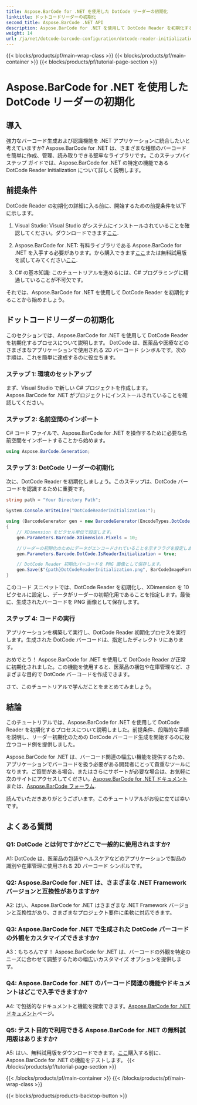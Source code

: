 ```yaml
---
title: Aspose.BarCode for .NET を使用した DotCode リーダーの初期化
linktitle: ドットコードリーダーの初期化
second_title: Aspose.BarCode .NET API
description: Aspose.BarCode for .NET を使用して DotCode Reader を初期化する方法を学習します。さまざまなアプリケーション向けの DotCode バーコードを簡単に作成できます。
weight: 14
url: /ja/net/dotcode-barcode-configuration/dotcode-reader-initialization/
---
```


{{< blocks/products/pf/main-wrap-class >}}
{{< blocks/products/pf/main-container >}}
{{< blocks/products/pf/tutorial-page-section >}}

# Aspose.BarCode for .NET を使用した DotCode リーダーの初期化

## 導入

強力なバーコード生成および認識機能を .NET アプリケーションに統合したいと考えていますか? Aspose.BarCode for .NET は、さまざまな種類のバーコードを簡単に作成、管理、読み取りできる堅牢なライブラリです。このステップバイステップ ガイドでは、Aspose.BarCode for .NET の特定の機能である DotCode Reader Initialization について詳しく説明します。

## 前提条件

DotCode Reader の初期化の詳細に入る前に、開始するための前提条件を以下に示します。

1.  Visual Studio: Visual Studio がシステムにインストールされていることを確認してください。ダウンロードできます[ここ](https://visualstudio.microsoft.com/).

2. Aspose.BarCode for .NET: 有料ライブラリである Aspose.BarCode for .NET を入手する必要があります。から購入できます[ここ](https://purchase.aspose.com/buy)または無料試用版を試してみてください[ここ](https://releases.aspose.com/).

3. C# の基本知識: このチュートリアルを進めるには、C# プログラミングに精通していることが不可欠です。

それでは、Aspose.BarCode for .NET を使用して DotCode Reader を初期化することから始めましょう。

## ドットコードリーダーの初期化

このセクションでは、Aspose.BarCode for .NET を使用して DotCode Reader を初期化するプロセスについて説明します。 DotCode は、医薬品や医療などのさまざまなアプリケーションで使用される 2D バーコード シンボルです。次の手順は、これを簡単に達成するのに役立ちます。

### ステップ 1: 環境のセットアップ

まず、Visual Studio で新しい C# プロジェクトを作成します。 Aspose.BarCode for .NET がプロジェクトにインストールされていることを確認してください。

### ステップ 2: 名前空間のインポート

C# コード ファイルで、Aspose.BarCode for .NET を操作するために必要な名前空間をインポートすることから始めます。

```csharp
using Aspose.BarCode.Generation;
```

### ステップ 3: DotCode リーダーの初期化

次に、DotCode Reader を初期化しましょう。このステップは、DotCode バーコードを認識するために重要です。

```csharp
string path = "Your Directory Path";

System.Console.WriteLine("DotCodeReaderInitialization:");

using (BarcodeGenerator gen = new BarcodeGenerator(EncodeTypes.DotCode, "Aspose"))
{
    // XDimension をピクセル単位で設定します。
    gen.Parameters.Barcode.XDimension.Pixels = 10;

    //リーダーの初期化のためにデータがエンコードされていることを示すフラグを設定します。
    gen.Parameters.Barcode.DotCode.IsReaderInitialization = true;

    // DotCode Reader 初期化バーコードを PNG 画像として保存します。
    gen.Save($"{path}DotCodeReaderInitialization.png", BarCodeImageFormat.Png);
}
```

このコード スニペットでは、DotCode Reader を初期化し、XDimension を 10 ピクセルに設定し、データがリーダーの初期化用であることを指定します。最後に、生成されたバーコードを PNG 画像として保存します。

### ステップ 4: コードの実行

アプリケーションを構築して実行し、DotCode Reader 初期化プロセスを実行します。生成された DotCode バーコードは、指定したディレクトリにあります。

おめでとう！ Aspose.BarCode for .NET を使用して DotCode Reader が正常に初期化されました。この機能を使用すると、医薬品の梱包や在庫管理など、さまざまな目的で DotCode バーコードを作成できます。

さて、このチュートリアルで学んだことをまとめてみましょう。

## 結論

このチュートリアルでは、Aspose.BarCode for .NET を使用して DotCode Reader を初期化するプロセスについて説明しました。前提条件、段階的な手順を説明し、リーダー初期化のための DotCode バーコード生成を開始するのに役立つコード例を提供しました。

Aspose.BarCode for .NET は、バーコード関連の幅広い機能を提供するため、アプリケーションでバーコードを扱う必要がある開発者にとって貴重なツールになります。ご質問がある場合、またはさらにサポートが必要な場合は、お気軽に次のサイトにアクセスしてください。[Aspose.BarCode for .NET ドキュメント](https://reference.aspose.com/barcode/net/)または、[Aspose.BarCode フォーラム](https://forum.aspose.com/c/barcode/13).

読んでいただきありがとうございます。このチュートリアルがお役に立てば幸いです。

## よくある質問

### Q1: DotCode とは何ですか?どこで一般的に使用されますか?

A1: DotCode は、医薬品の包装やヘルスケアなどのアプリケーションで製品の識別や在庫管理に使用される 2D バーコード シンボルです。

### Q2: Aspose.BarCode for .NET は、さまざまな .NET Framework バージョンと互換性がありますか?

A2: はい、Aspose.BarCode for .NET はさまざまな .NET Framework バージョンと互換性があり、さまざまなプロジェクト要件に柔軟に対応できます。

### Q3: Aspose.BarCode for .NET で生成された DotCode バーコードの外観をカスタマイズできますか?

A3：もちろんです！ Aspose.BarCode for .NET は、バーコードの外観を特定のニーズに合わせて調整するための幅広いカスタマイズ オプションを提供します。

### Q4: Aspose.BarCode for .NET のバーコード関連の機能やドキュメントはどこで入手できますか?

 A4: で包括的なドキュメントと機能を探索できます。[Aspose.BarCode for .NET ドキュメント](https://reference.aspose.com/barcode/net/)ページ。

### Q5: テスト目的で利用できる Aspose.BarCode for .NET の無料試用版はありますか?

 A5: はい、無料試用版をダウンロードできます。[ここ](https://releases.aspose.com/)購入する前に、Aspose.BarCode for .NET の機能をテストします。
{{< /blocks/products/pf/tutorial-page-section >}}

{{< /blocks/products/pf/main-container >}}
{{< /blocks/products/pf/main-wrap-class >}}

{{< blocks/products/products-backtop-button >}}

